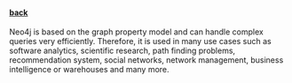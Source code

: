 #### [back](getting_started_main.md)

Neo4j is based on the graph property model and can handle complex queries very efficiently. Therefore, it is used in many use cases such as software analytics, scientific research, path finding problems, recommendation system, social networks, network management, business intelligence or warehouses and many more. 


